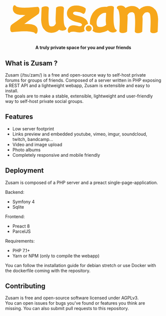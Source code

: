 <h1 align="center">
    <svg xmlns="http://www.w3.org/2000/svg" viewBox="0 0 283.5 70">
        <path fill="#F7A71B" d="M108.9 48.4a15 15 0 0 1-2-5.3c-.5-3-.8-6.3-.8-10-.2-6.4.2-12.8.6-18.3a3 3 0 0 0-.8-2.2c-1.2-1.4-3.6-1.6-5.3-1.6-3 0-6.8.8-8 2.5l-.2.2-.9 21v1.1l.1.8c.1 1.6.2 3.5.5 5.3-.8 1.7-1.9 3.1-3.2 4.3-1.1 1-3.3 1.3-5 1.4h-.4c-.6 0-.7 0-1.5-.3-1.7-.5-2.4-2.5-2.6-4.2-.5-3-.8-6.3-.8-10-.1-6.4.2-12.8.6-18.3a3 3 0 0 0-.9-2.3c-.9-1-2.6-1.5-4.8-1.5-2.7 0-6.2.9-7.3 2.5l-.1.2-.8 21v1.1c.3 5.6 1.5 13.1 5.3 17a16.2 16.2 0 0 0 13.1 6.4A20.9 20.9 0 0 0 98 53.6a10.3 10.3 0 0 0 6 1.6 12 12 0 0 0 4.9-1c1.4-.6 2.2-1.7 2.2-2.8 0-1.2-.8-2.2-2.2-2.9zM58.6 12c-7 .6-13.8 1.3-20.7 1.4a80 80 0 0 1-11.6-.5c-2-.2-6.3-1.3-6.8-2.2-1.4-2.4-3.6-2.3-4.8.2-1.2 2.8-1.1 6.8.4 9.5 3.8 6.6 13.6 6.4 20.2 6.4h1.3c-3.7 2.6-7.4 5.1-11 7.8l-5.1 3.7c-3.1 2-6.2 4.2-9.2 6.5-2.7 2-3.5 13.6 1.4 13.1 7-.7 13.8-1.3 20.7-1.5 4 0 7.8 0 11.6.5 2 .2 7.7 1.2 8.3 2.2 1.3 2.3 3.6 2.3 4.7-.2 1.3-2.8 1.2-6.8-.4-9.5C54 42.8 42.6 43 36 43h-1.3l8-5.9c5.8-4 11.6-7.8 17.3-12 2.7-2 3.5-13.7-1.4-13.2z"/>
        <path fill="none" d="M182.6 36.2l.6-13.2c-2.2-.4-4.8-.1-7 1-4.1 2-7 5.3-9 9.7-1.8 4.3-1.9 11.8.7 13.8 3 1.8 10 1.6 15.3-2.8-.3-2.6-.4-5-.5-7.2l-.1-1.3z"/>
        <path fill="#F7A71B" d="M200.5 52.7c-1-.5-2.3-4.7-2.7-6.7-.7-3.8-1-7.7-1-11.6-.2-7 .2-13.8.7-20.7.3-4.5-9.5-4-13-1.7-1.8-.3-3.7-.2-5.1 0-17.7 1-25.3 16.5-25.5 27.7v3.7a8.2 8.2 0 0 1 4.7 12c2 1.7 4.3 2.9 7.3 3.4 2.5.4 4.9.5 7 .2 3.7-.5 10-2 13.8-4.7 1 1.3 2.3 2.4 4 3.2 3 1.4 6.8 1.3 9.8 0 2.8-1.3 2.7-3.5 0-4.8zM168 47.5c-2.6-2-2.5-9.5-.7-13.8 2-4.4 4.9-7.6 9-9.7 2.2-1.1 4.8-1.4 7-1l-.6 13.2v1.3l.6 7.2c-5.2 4.4-12.4 4.6-15.3 2.8zM150.4 43.2c0-1-.3-2-.6-3-1-3.3-3-5.5-5.6-7.1-2.7-2.1-5.8-3.3-9.3-4.3-2.3-.6-4.6-1-6.9-1.7-1-.3-5.5-1.5-4.7-4.3.4-1.2 1.5-1.6 2.3-1.9.8-.3 1.6-.4 5 0 2.2.4 5 .8 6 1.2l.6.2c1.9.7 2.6 1.2 4.2 2.2 3.5 1.6 5.9-7.8 4.4-10 0 0-3-2.6-8-3.8a31 31 0 0 0-10-1.2c-2 0-4.2.3-6.3 1a14 14 0 0 0-8.8 17.3c1 3.2 3.1 5.4 5.7 7 2.7 2.1 5.8 3.4 9.3 4.3 2.3.6 4.6 1 6.8 1.7 1.1.3 5.6 1.5 4.8 4.3-.4 1.3-1.5 1.7-2.3 2l-2 .2h-.7s-4.7-1.4-9.3-1.7c-3.6-.2-6.7.3-9.2 3.2a10.1 10.1 0 0 0-1.8 8.3c.7 2.4 2.7 2.8 4.2 1 .6-.8 4.6-1 6.3-1 1.3 0 2.5.2 3.6.4 4.6 1.1 8.9 1.4 13 0 1.3-.5 2.4-1.1 3.5-1.9a8.2 8.2 0 0 1 5.8-12.4zM277.7 34.9v-.7c-.3-6.7-1.8-15.3-6.9-18.8a16.4 16.4 0 0 0-12-5 21.2 21.2 0 0 0-14.8 6l-1.2-1a16.4 16.4 0 0 0-12-5c-4.4-.1-8.7 1.3-12.2 3.7-1-1.4-2.2-2.6-3.8-3.4-1.4-.7-3.1-1.1-5-1.1-1.8 0-3.5.4-5 1-1.3.8-2 1.8-2 3 0 1.1.7 2.2 2 2.9.6.3 1.8 3.9 2.2 6.3a82 82 0 0 1 1 11.7c0 7.3-.3 14.7-.7 21 0 1 .2 1.7.8 2.4 1 1 2.8 1.6 5.2 1.6 3 0 6.8-1 8-2.8l.1-.1.9-24v-.4-1.8l-.3-3.2c.8-1.5 1.8-2.9 3.1-4 1-.9 3-1.4 5.4-1.5h1c.3.3.6.5 1 .6 1.7.5 2.4 2.6 2.7 4.3.5 3.1.7 6.5.8 10.4.1 6.6-.2 13.1-.6 18.8 0 1 .2 1.8.8 2.4 1 1 2.7 1.6 5 1.6 2.8 0 6.4-1 7.5-2.7l.2-.2.7-21.5v-.5-.7c0-1.5-.2-3-.4-4.7.8-2.5 2.1-4.6 4-6.3 1-.9 3-1.4 5.4-1.5h1c.2.3.6.5 1 .6 1.7.5 2.4 2.6 2.7 4.3.5 3.1.7 6.5.8 10.4.1 6.5-.3 13.1-.6 18.8 0 1 .2 1.8.8 2.4 1 1 2.7 1.6 5 1.6 2.8 0 6.3-1 7.5-2.7l.1-.2.8-21.5v-.5z"/>
        <circle fill="#F7A71B" cx="151.6" cy="51.3" r="5.4"/>
    </svg>
</h1>

<h4 align="center">A truly private space for you and your friends</h4>

## What is Zusam ?
Zusam (/tsuˈzam/) is a free and open-source way to self-host private forums for groups of friends. Composed of a server written in PHP exposing a REST API and a lightweight webapp, Zusam is extensible and easy to install.  
The goals are to make a stable, extensible, lightweight and user-friendly way to self-host private social groups.

## Features
- Low server footprint
- Links preview and embedded youtube, vimeo, imgur, soundcloud, twitch, bandcamp...
- Video and image upload
- Photo albums
- Completely responsive and mobile friendly

## Deployment
Zusam is composed of a PHP server and a preact single-page-application.

Backend:
- Symfony 4
- Sqlite

Frontend:
- Preact 8
- ParcelJS

Requirements:
- PHP 7.1+
- Yarn or NPM (only to compile the webapp)

You can follow the installation guide for debian stretch or use Docker with the dockerfile coming with the repository.

## Contributing
Zusam is free and open-source software licensed under AGPLv3.  
You can open issues for bugs you've found or features you think are missing. You can also submit pull requests to this repository.
